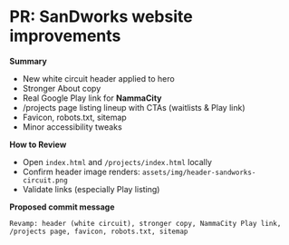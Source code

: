 # PR: SanDworks website improvements

**Summary**
- New white circuit header applied to hero
- Stronger About copy
- Real Google Play link for **NammaCity**
- /projects page listing lineup with CTAs (waitlists & Play link)
- Favicon, robots.txt, sitemap
- Minor accessibility tweaks

**How to Review**
- Open `index.html` and `/projects/index.html` locally
- Confirm header image renders: `assets/img/header-sandworks-circuit.png`
- Validate links (especially Play listing)

**Proposed commit message**
```
Revamp: header (white circuit), stronger copy, NammaCity Play link, /projects page, favicon, robots.txt, sitemap
```
